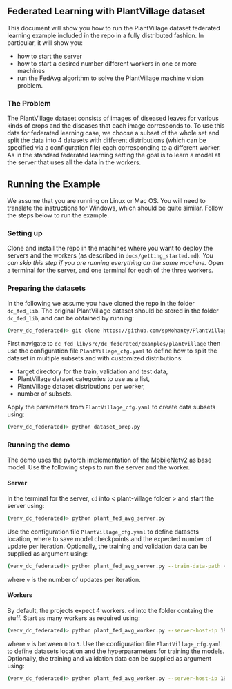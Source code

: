 ## Federated Learning with PlantVillage dataset

This document will show you how to run the PlantVillage dataset federated learning example included in the repo in a fully distributed fashion. In particular, it will show you:
- how to start the server
- how to start a desired number different workers in one or more machines
- run the FedAvg algorithm to solve the PlantVillage machine vision problem.

### The Problem

The PlantVillage dataset consists of images of diseased leaves for various kinds of crops and the diseases that each image corresponds to. To use this data for federated learning case, we choose a subset of the whole set and split the data into 4 datasets with different distributions (which can be specified via a configuration file) each corresponding to a different worker. As in the standard federated learning setting the goal is to learn a model at the server that uses all the data in the workers.


## Running the Example

We assume that you are running on Linux or Mac OS. You will need to translate the instructions for Windows, which should be quite similar. Follow the steps below to run the example.

### Setting up

Clone and install the repo in the machines where you want to deploy the servers and the workers (as described in `docs/getting_started.md`). *You can skip this step if you are running everything on the same machine.* Open a terminal for the server, and one terminal for each of the three workers.



### Preparing the datasets

In the following we assume you have cloned the repo in the folder `dc_fed_lib`. The original PlantVillage dataset should be stored in the folder `dc_fed_lib`, and can be obtained by running:
```bash
(venv_dc_federated)> git clone https://github.com/spMohanty/PlantVillage-Dataset
```

First navigate to `dc_fed_lib/src/dc_federated/examples/plantvillage` then use the configuration file `PlantVillage_cfg.yaml` to define how to split the dataset in multiple subsets and with customized distributions:
* target directory for the train, validation and test data,
* PlantVillage dataset categories to use as a list,
* PlantVillage dataset distributions per worker,
* number of subsets.

Apply the parameters from `PlantVillage_cfg.yaml` to create data subsets using:
```bash
(venv_dc_federated)> python dataset_prep.py
```

### Running the demo
The demo uses the pytorch implementation of the  [MobileNetv2](https://arxiv.org/abs/1801.04381) as base model. Use the following steps to run the server and the worker.

#### Server

In the terminal for the server, `cd` into < plant-village folder >  and start the server using:
```bash
(venv_dc_federated)> python plant_fed_avg_server.py
```
Use the configuration file `PlantVillage_cfg.yaml` to define datasets location, where to save model checkpoints and the expected number of update per iteration. Optionally, the training and validation data can be supplied as argument using:
```bash
(venv_dc_federated)> python plant_fed_avg_server.py --train-data-path <train-data-path> --validation-data-path <validation-data-path> --checkpoint-path <checkpoint-path> --update-lim <v>
```
where `v` is the number of updates per iteration. 

#### Workers

By default, the projects expect 4 workers. `cd` into the folder containg the stuff. Start as many workers as required using:
```bash
(venv_dc_federated)> python plant_fed_avg_worker.py --server-host-ip 192.124.1.177 --server-port 8080 --worker-id <v>
```
where `v` is between `0` to `3`. Use the configuration file `PlantVillage_cfg.yaml` to define datasets location and the hyperparameters for training the models. Optionally, the training and validation data can be supplied as argument using:
```bash
(venv_dc_federated)> python plant_fed_avg_worker.py --server-host-ip 192.124.1.177 --server-port 8080 --worker-id [worker id] --train-data-path [path] --validation-data-path [path]
```
